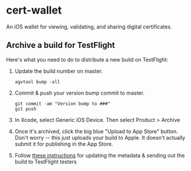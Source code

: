 # cert-wallet
An iOS wallet for viewing, validating, and sharing digital certificates.

## Archive a build for TestFlight
Here's what you need to do to distribute a new build on TestFlight:

1. Update the build number on master.
    ```
    agvtool bump -all
    ```
2. Commit & push your version bump commit to master.

    ```
    git commit -am "Version bump to ###"
    git push
    ```
3. In Xcode, select Generic iOS Device. Then select Product > Archive
4. Once it's archived, click the big blue "Upload to App Store" button. Don't worry -- this just uploads your build to Apple. It doesn't actually submit it for publishing in the App Store.
5. Follow [these instructions](https://developer.apple.com/library/ios/documentation/LanguagesUtilities/Conceptual/iTunesConnect_Guide/Chapters/BetaTestingTheApp.html#//apple_ref/doc/uid/TP40011225-CH35) for updating the metadata & sending out the build to TestFlight testers

